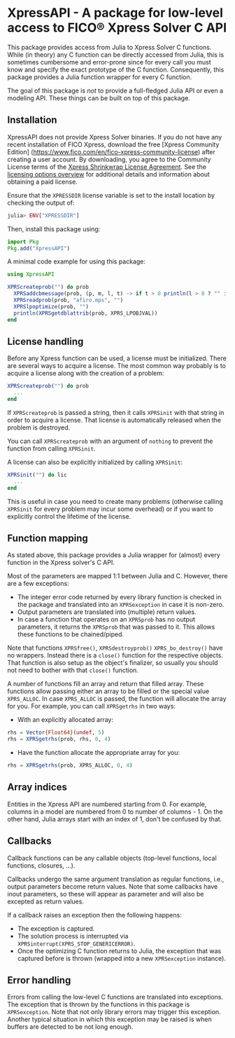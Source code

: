 # XpressAPI - A package for low-level access to FICO® Xpress Solver C API

This package provides access from Julia to Xpress Solver C functions. While (in theory) 
any C function can be directly accessed from Julia, this is sometimes cumbersome and error-prone 
since for every call you must know and specify the exact prototype of the C function. 
Consequently, this package provides a Julia function wrapper for every C function.

The goal of this package is *not* to provide a full-fledged Julia API or even
a modeling API. These things can be built on top of this package.

## Installation

XpressAPI does not provide Xpress Solver binaries. If you do not have any recent installation 
of FICO Xpress, download the free [Xpress Community Edition] (https://www.fico.com/en/fico-xpress-community-license) after creating a user account. By 
downloading, you agree to the Community License terms of the [Xpress Shrinkwrap License Agreement](https://community.fico.com/s/contentdocument/06980000002h0i5AAA). 
See the [licensing options overview](https://community.fico.com/s/fico-xpress-optimization-licensing-optio) for additional details and information about obtaining a paid license.

Ensure that the `XPRESSDIR` license variable is set to the install location by
checking the output of:
```julia
julia> ENV["XPRESSDIR"]
```

Then, install this package using:
```julia
import Pkg
Pkg.add("XpressAPI")
```
A minimal code example for using this package:
```julia
using XpressAPI

XPRScreateprob("") do prob
  XPRSaddcbmessage(prob, (p, m, l, t) -> if t > 0 println(l > 0 ? "" : m); end, 0)
  XPRSreadprob(prob, "afiro.mps", "")
  XPRSlpoptimize(prob, "")
  println(XPRSgetdblattrib(prob, XPRS_LPOBJVAL))
end

```

## License handling

Before any Xpress function can be used, a license must be initialized. There
are several ways to acquire a license. The most common way probably is to
acquire a license along with the creation of a problem:
```julia
XPRScreateprob("") do prob
  ...
end
```
If `XPRScreateprob` is passed a string, then it calls `XPRSinit` with that
string in order to acquire a license. That license is automatically released
when the problem is destroyed.

You can call `XPRScreateprob` with an argument of `nothing` to prevent the
function from calling `XPRSinit`.

A license can also be explicitly initialized by calling `XPRSinit`:
```julia
XPRSinit("") do lic
  ...
end
```
This is useful in case you need to create many problems (otherwise calling
`XPRSinit` for every problem may incur some overhead) or if you want to
explicitly control the lifetime of the license.

## Function mapping

As stated above, this package provides a Julia wrapper for (almost) every
function in the Xpress solver's C API.

Most of the parameters are mapped 1:1 between Julia and C. However, there are
a few exceptions:
- The integer error code returned by every library function is checked in the
  package and translated into an `XPRSexception` in case it is non-zero.
- Output parameters are translated into (multiple) return values.
- In case a function that operates on an `XPRSprob` has no output parameters,
  it returns the `XPRSprob` that was passed to it. This allows these functions
  to be chained/piped.

Note that functions `XPRSfree()`, `XPRSdestroyprob()` `XPRS_bo_destroy()`
have no wrappers. Instead there is a `close()` function for the respective
objects. That function is also setup as the object's finalizer, so usually you
should not need to bother with that `close()` function.

A number of functions fill an array and return that filled array. These
functions allow passing either an array to be filled or the special value
`XPRS_ALLOC`. In case `XPRS_ALLOC` is passed, the function will allocate the
array for you. For example, you can call `XPRSgetrhs` in two ways:
- With an explicitly allocated array:
```julia
rhs = Vector{Float64}(undef, 5)
rhs = XPRSgetrhs(prob, rhs, 0, 4)
```
- Have the function allocate the appropriate array for you:
```julia
rhs = XPRSgetrhs(prob, XPRS_ALLOC, 0, 4)
```

## Array indices

Entities in the Xpress API are numbered starting from 0. For example, columns
in a model are numbered from 0 to number of columns - 1.
On the other hand, Julia arrays start with an index of 1, don't be confused
by that.

## Callbacks

Callback functions can be any callable objects (top-level functions, local
functions, closures, ...).

Callbacks undergo the same argument translation as regular functions, i.e.,
output parameters become return values. Note that some callbacks have inout
parameters, so these will appear as parameter and will also be excepted as
return values.

If a callback raises an exception then the following happens:
- The exception is captured.
- The solution process is interrupted via `XPRSinterrupt(XPRS_STOP_GENERICERROR)`.
- Once the optimizing C function returns to Julia, the exception that was
  captured before is thrown (wrapped into a new `XPRSexception` instance).

## Error handling

Errors from calling the low-level C functions are translated into exceptions.
The exception that is thrown by the functions in this package is `XPRSexception`.
Note that not only library errors may trigger this exception. Another typical
situation in which this exception may be raised is when buffers are detected to
be not long enough.
